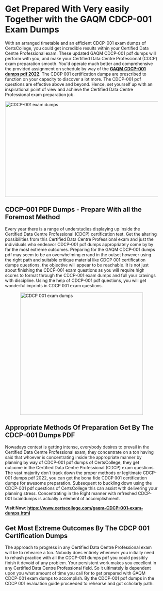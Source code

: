 <h1><strong>Get Prepared With Very easily Together with the GAQM CDCP-001 Exam Dumps&nbsp;</strong></h1>
<p><span style="font-weight: 400;">With an arranged timetable and an efficient  CDCP-001 exam dumps of CertsCollege, you could get incredible results within your Certified Data Centre Professional exam. These updated GAQM CDCP-001 pdf dumps will perform with you, and make your Certified Data Centre Professional (CDCP) exam preparation smooth. You'd operate much better and comprehensive the provided assignment on schedule by way of the <strong><a href="https://www.certscollege.com/gaqm-CDCP-001-exam-dumps.html">GAQM CDCP-001 dumps pdf 2022</a></strong>. The CDCP 001 certification dumps are prescribed to function on your capacity to discover a lot more. The  CDCP-001 pdf questions are effective above and beyond. Hence, set yourself up with an inspirational point of view and achieve the Certified Data Centre Professional exam preparation job.&nbsp;</span></p>
<p><span style="font-weight: 400;"><img style="display: block; margin-left: auto; margin-right: auto;" src="https://i.ibb.co/CPDK3ps/Yellow-and-Blue-Initiative-Blog-Banner.png" alt="CDCP-001 exam dumps" width="559" height="315" /></span></p>
<h2><strong>CDCP-001 PDF Dumps - Prepare With all the Foremost Method</strong></h2>
<p><span style="font-weight: 400;">Every year there is a range of understudies displaying up inside the Certified Data Centre Professional (CDCP) certification test. Get the altering possibilities from this Certified Data Centre Professional exam and just the individuals who endeavor CDCP-001 pdf dumps appropriately come by by far the most extreme outcomes. Preparing for the GAQM CDCP-001 dumps pdf may seem to be an overwhelming errand in the outset however using the right path and suitable critique material like CDCP 001 certification dumps questions, the objective will appear to be reachable. It is not just about finishing the CDCP-001 exam questions as you will require high scores to format through the CDCP-001 exam dumps and full your cravings with discipline. Using the help of CDCP-001 pdf questions, you will get wonderful imprints in CDCP 001 exam questions.</span></p>
<p><span style="font-weight: 400;"><a href="https://tinyurl.com/2fwyp99m"><img style="display: block; margin-left: auto; margin-right: auto;" src="https://i.ibb.co/9tMrhdY/Teacher-Appreciation-Invitation.png" alt="CDCP 001 exam dumps " width="404" height="404" /></a></span></p>
<h2><strong>Appropriate Methods Of Preparation Get By The CDCP-001 Dumps PDF</strong></h2>
<p><span style="font-weight: 400;">Nowadays contest is getting intense, everybody desires to prevail in the Certified Data Centre Professional exam, they concentrate on a ton having said that whoever is concentrating inside the appropriate manner by planning by way of CDCP-001 pdf dumps of CertsCollege, they get outcome in the Certified Data Centre Professional (CDCP) exam questions. The vast majority don't track down the proper methods or legitimate CDCP-001 dumps pdf 2022, you can get the bona fide CDCP 001 certification dumps for awesome preparation. Subsequent to buckling down using the  CDCP-001 pdf questions of CertsCollege this can assist with delivering your planning stress. Concentrating in the Right manner with refreshed CDCP-001 braindumps is actually a element of accomplishment.</span></p>
<p><span style="font-weight: 400;"><strong>Visit Now: <a href="https://www.certscollege.com/gaqm-CDCP-001-exam-dumps.html">https://www.certscollege.com/gaqm-CDCP-001-exam-dumps.html</a></strong></span></p>
<h2><strong>Get Most Extreme Outcomes By The CDCP 001 Certification Dumps</strong></h2>
<p><span style="font-weight: 400;">The approach to progress in any Certified Data Centre Professional exam will be to rehearse a ton. Nobody does entirely whenever you initially need to rehash practice with all the CDCP-001 dumps pdf you could possibly finish it devoid of any problem. Your persistent work makes you excellent in any Certified Data Centre Professional field. So it ultimately is dependent upon you what amount of time you call for to get prepared with GAQM CDCP-001 exam dumps to accomplish. By the CDCP-001 pdf dumps in the CDCP 001 evaluation guide proceeded to rehearse and got scholarly path.</span></p>
